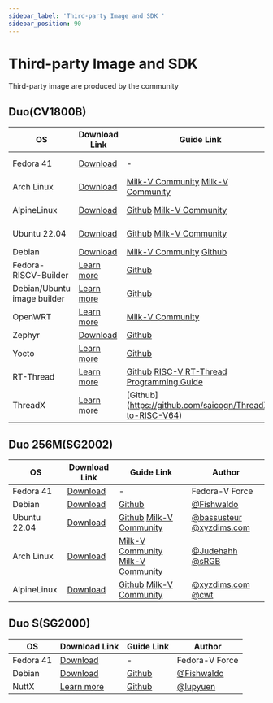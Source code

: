 ```yaml
---
sidebar_label: 'Third-party Image and SDK '
sidebar_position: 90
---
```


# Third-party Image and SDK

Third-party image are produced by the community

## Duo(CV1800B)

| OS                          | Download Link                                                                                                   | Guide Link                                                                                                                                                                                                                   | Author                                                                                                                                                                       |
| --------------------------- | --------------------------------------------------------------------------------------------------------------- | ---------------------------------------------------------------------------------------------------------------------------------------------------------------------------------------------------------------------------- | ---------------------------------------------------------------------------------------------------------------------------------------------------------------------------- |
| Fedora 41    | [Download](https://openkoji.iscas.ac.cn/pub/dist-repos/dl/Milk-V/Duo/images/latest/) | - | Fedora-V Force |
| Arch Linux                  | [Download](https://drive.google.com/file/d/1Qf8ioR29KCsvt2MIWre168Um9Q8ot_z5/view?usp=sharing)                  | [Milk-V Community](https://community.milkv.io/t/arch-linux-on-milkv-duo-milkv-duo-arch-linux/329) [Milk-V Community](https://community.milkv.io/t/debian-arch-linux-on-milkv-duo-256m-milkv-duo-256m-debian-arch-linux/1110) | [@Judehahh](https://community.milkv.io/u/Judehahh) [@sRGB](https://community.milkv.io/u/srgb/summary)                                                                        |
| AlpineLinux                 | [Download](https://drive.google.com/file/d/1LfebzdIubEVe0RRMwWAD5QA5LjK-8sv5/view?usp=drive_link)               | [Github](https://github.com/cwt/duo-buildroot-sdk/releases/tag/poc1) [Milk-V Community](https://community.milkv.io/t/alpine-linux-on-the-duo/700/5)                                                                          | [@xyzdims.com](https://xyzdims.com/3d-printers/misc-hardware-notes/iot-milk-v-duo-risc-v-esbc-running-linux/#AlpineLinux_Disk_Image) [@cwt](https://github.com/cwt)          |
| Ubuntu 22.04                | [Download](https://drive.google.com/file/d/1y1NQamzUDzot_kVT2yKkbusoJmtvH5tD/view?usp=sharing)                  | [Github](https://github.com/bassusteur/milkv-duo-ubuntu) [Milk-V Community](https://community.milkv.io/t/ubuntu-on-the-milk-v-duo/960)                                                                                       | [@bassusteur](https://github.com/bassusteur) [@xyzdims.com](https://xyzdims.com/3d-printers/misc-hardware-notes/iot-milk-v-duo-risc-v-esbc-running-linux/#Ubuntu_Disk_Image) |
| Debian                      | [Download](https://drive.google.com/file/d/1TqMuFsRo5Es2Y6-qAyxV8jnFdAkcCp4v/view?usp=sharing)                  | [Milk-V Community](https://community.milkv.io/t/milkv-duo-duo-debian-full-7z-519m-download/862) [Github](https://github.com/hongwenjun/riscv64/tree/main/milkv-duo)                                                          | [@sRGB](https://community.milkv.io/u/srgb/summary)                                                                                                                           |
| Fedora-RISCV-Builder        | [Learn more](https://github.com/chainsx/fedora-riscv-builder)                                                   | [Github](https://github.com/chainsx/fedora-riscv-builder)                                                                                                                                                                    | [@chainsx](https://github.com/chainsx)                                                                                                                                        |
| Debian/Ubuntu image builder | [Learn more](https://community.milkv.io/t/milk-v-duo-debian-ubuntu-image-builder/1424)                          | [Github](https://github.com/logicethos/Milk-V_Duo_Linux2SD)                                                                                                                                                                  | [@Logic Ethos Ltd](https://github.com/logicethos)                                                                                                                            |
| OpenWRT                     | [Learn more](https://github.com/Pillar1989/VizOS)                                                               | [Milk-V Community](https://community.milkv.io/t/openwrt-on-milkv-duo-milkv-duo-openwrt/1025)                                                                                                                                 | [@Baozhu](https://community.milkv.io/u/Baozhu) [@Pillar1989](https://github.com/Pillar1989)                                                                                  |
| Zephyr                      | [Download](https://github.com/kinsamanka/milkv-zephyros/releases/download/v0.1.1-alpha/milkv-duo_sdcard.img.gz) | [Github](https://github.com/kinsamanka/milkv-zephyros)                                                                                                                                                                       | [@kinsamanka](https://github.com/kinsamanka)                                                                                                                                 |
| Yocto                       | [Learn more](https://github.com/kinsamanka/meta-milkv/blob/master/README.md)                                    | [Github](https://github.com/kinsamanka/meta-milkv)                                                                                                                                                                           | [@kinsamanka](https://github.com/kinsamanka)                                                                                                                                 |
| RT-Thread                   | [Learn more](https://github.com/RT-Thread/rt-thread/tree/master/bsp/cvitek)                                     | [Github](https://github.com/RT-Thread/rt-thread/tree/master/bsp/cvitek)  [RISC-V RT-Thread Programming Guide](https://riscv-rtthread-programming-manual.readthedocs.io/zh-cn/latest/)                                        | [@hflyingcys](https://github.com/flyingcys)                                                                                                                                  |
| ThreadX                     | [Learn more](https://github.com/saicogn/ThreadX-to-RISC-V64)                                                    | [Github] (https://github.com/saicogn/ThreadX-to-RISC-V64)                                                                                                                                                                    | [@hsaicogn](https://github.com/saicogn)                                                                                                                                      |


## Duo 256M(SG2002)

| OS           | Download Link                                                                      | Guide Link                                                                                                                                                                                                                   | Author                                                                                                                                                                       |
| ------------ | ---------------------------------------------------------------------------------- | ---------------------------------------------------------------------------------------------------------------------------------------------------------------------------------------------------------------------------- | ---------------------------------------------------------------------------------------------------------------------------------------------------------------------------- |
| Fedora 41    | [Download](https://openkoji.iscas.ac.cn/pub/dist-repos/dl/Milk-V/Duo256m/images/latest/) | - | Fedora-V Force |
| Debian       | [Download](https://github.com/Fishwaldo/sophgo-sg200x-debian/releases/tag/v1.2.0)  | [Github](https://github.com/Fishwaldo/sophgo-sg200x-debian)                                                                                                                                                                  | [@Fishwaldo](https://github.com/Fishwaldo)                                                                                                                                   |
| Ubuntu 22.04 | [Download](https://drive.google.com/file/d/1mkzLhvtjJup3GbgWKZdwL80PZMMXg7n1/view) | [Github](https://github.com/bassusteur/milkv-duo-ubuntu) [Milk-V Community](https://community.milkv.io/t/ubuntu-on-the-milk-v-duo/960)                                                                                       | [@bassusteur](https://github.com/bassusteur) [@xyzdims.com](https://xyzdims.com/3d-printers/misc-hardware-notes/iot-milk-v-duo-risc-v-esbc-running-linux/#Ubuntu_Disk_Image) |
| Arch Linux   | [Download](https://drive.google.com/file/d/16qJTmEtFFTkS-mIRFdaj4Prbi2QezjMI/view) | [Milk-V Community](https://community.milkv.io/t/arch-linux-on-milkv-duo-milkv-duo-arch-linux/329) [Milk-V Community](https://community.milkv.io/t/debian-arch-linux-on-milkv-duo-256m-milkv-duo-256m-debian-arch-linux/1110) | [@Judehahh](https://community.milkv.io/u/Judehahh) [@sRGB](https://community.milkv.io/u/srgb/summary)                                                                        |
| AlpineLinux  | [Download](https://drive.google.com/file/d/1zhhB6AdgvjjuzBWjY6TchdX5b0uNWzP-/view) | [Github](https://github.com/cwt/duo-buildroot-sdk/releases/tag/poc1) [Milk-V Community](https://community.milkv.io/t/alpine-linux-on-the-duo/700/5)                                                                          | [@xyzdims.com](https://xyzdims.com/3d-printers/misc-hardware-notes/iot-milk-v-duo-risc-v-esbc-running-linux/#AlpineLinux_Disk_Image) [@cwt](https://github.com/cwt)          |

## Duo S(SG2000)

| OS     | Download Link                                                                     | Guide Link                                                  | Author                                     |
| ------ | --------------------------------------------------------------------------------- | ----------------------------------------------------------- | ------------------------------------------ |
| Fedora 41    | [Download](https://openkoji.iscas.ac.cn/pub/dist-repos/dl/Milk-V/DuoS/images/latest/) | - | Fedora-V Force |
| Debian | [Download](https://github.com/Fishwaldo/sophgo-sg200x-debian/releases/tag/v1.2.0) | [Github](https://github.com/Fishwaldo/sophgo-sg200x-debian) | [@Fishwaldo](https://github.com/Fishwaldo) |
| NuttX  | [Learn more](https://github.com/lupyuen/nuttx-sg2000)                             | [Github](https://github.com/lupyuen/nuttx-sg2000)           | [@lupyuen](https://github.com/lupyuen)     |

